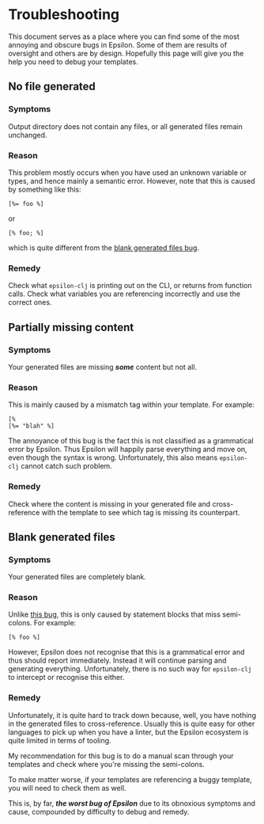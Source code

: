 # Troubleshooting

This document serves as a place where you can find some of the most annoying and obscure bugs in Epsilon. Some of them
are results of oversight and others are by design. Hopefully this page will give you the help you need to debug your
templates.

## No file generated

### Symptoms

Output directory does not contain any files, or all generated files remain unchanged.

### Reason

This problem mostly occurs when you have used an unknown variable or types, and hence mainly a semantic error. However,
note that this is caused by something like this:

```
[%= foo %]
```

or

```
[% foo; %]
```

which is quite different from the [blank generated files bug](#blank-generated-files).

### Remedy

Check what `epsilon-clj` is printing out on the CLI, or returns from function calls. Check what variables you are
referencing incorrectly and use the correct ones.

## Partially missing content

### Symptoms

Your generated files are missing **_some_** content but not all.

### Reason

This is mainly caused by a mismatch tag within your template. For example:

``` linenums="1"
[%
[%= "blah" %]
```

The annoyance of this bug is the fact this is not classified as a grammatical error by Epsilon. Thus Epsilon will
happily parse everything and move on, even though the syntax is wrong. Unfortunately, this also means `epsilon-clj`
cannot catch such problem.

### Remedy

Check where the content is missing in your generated file and cross-reference with the template to see which tag is
missing its counterpart.

## Blank generated files

### Symptoms

Your generated files are completely blank.

### Reason

Unlike [this bug](#no-file-generated), this is only caused by statement blocks that miss semi-colons. For example:

```
[% foo %]
```

However, Epsilon does not recognise that this is a grammatical error and thus should report immediately. Instead it will
continue parsing and generating everything. Unfortunately, there is no such way for `epsilon-clj` to intercept or
recognise this either.

### Remedy

Unfortunately, it is quite hard to track down because, well, you have nothing in the generated files to cross-reference.
Usually this is quite easy for other languages to pick up when you have a linter, but the Epsilon ecosystem is quite
limited in terms of tooling.

My recommendation for this bug is to do a manual scan through your templates and check where you're missing the
semi-colons.

To make matter worse, if your templates are referencing a buggy template, you will need to check them as well.

This is, by far, **_the worst bug of Epsilon_** due to its obnoxious symptoms and cause, compounded by difficulty to 
debug and remedy.